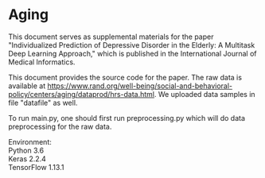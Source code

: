 # Aging

This document serves as supplemental materials for the paper "Individualized Prediction of Depressive Disorder in the Elderly: A Multitask Deep Learning Approach," which is published in the International Journal of Medical Informatics.

This document provides the source code for the paper. The raw data is available at https://www.rand.org/well-being/social-and-behavioral-policy/centers/aging/dataprod/hrs-data.html. We uploaded data samples in file "datafile" as well.

To run main.py, one should first run preprocessing.py which will do data preprocessing for the raw data. 

Environment:<br />Python 3.6<br />Keras 2.2.4<br />TensorFlow 1.13.1

